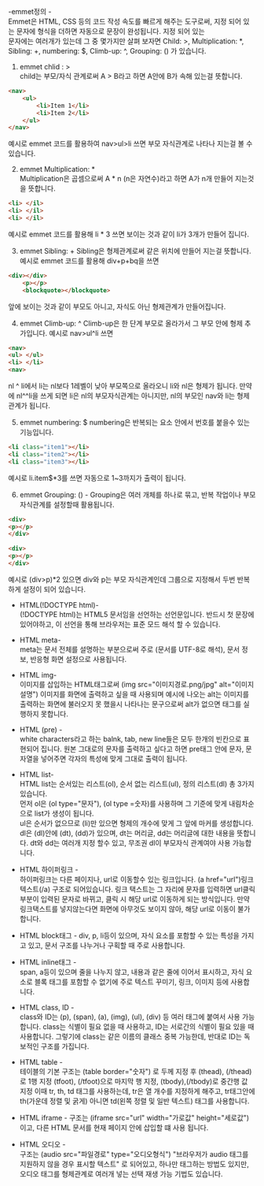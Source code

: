 -emmet정의 -                                                                                                                                            
Emmet은 HTML, CSS 등의 코드 작성 속도를 빠르게 해주는 도구로써, 지정 되어 있는 문자에 형식을 더하면 자동으로 문장이 완성됩니다. 지정 되어 있는                                         
문자에는 여러개가 있는데 그 중 몇가지만 살펴 보자면 Child: >, Multiplication: *, Sibling: +, numbering: $, Climb-up: ^, Grouping: () 가 있습니다.                                 
                                                                                                                                                                                            
1) emmet chlid : >                                                                                                                                                         
child는 부모/자식 관계로써 A > B라고 하면 A안에 B가 속해 있는걸 뜻합니다.                                                                                                                                                                                                                      
```html
<nav>
    <ul>
        <li>Item 1</li>
        <li>Item 2</li>
    </ul>
</nav>
```
예시로 emmet 코드를 활용하여 nav>ul>li 쓰면 부모 자식관계로 나타나 지는걸 볼 수 있습니다.                                                          
                                                                                                                                   
2) emmet Multiplication: *                                                                                                        
 Multiplication은 곱셈으로써 A * n (n은 자연수)라고 하면 A가 n개 만들어 지는것을 뜻합니다.                                                                              
```html
<li> </il> 
<li> </il> 
<li> </il>
```    
예시로 emmet 코드를 활용해 li * 3 쓰면 보이는 것과 같이 li가 3개가 만들어 집니다.                          

3) emmet Sibling: + 
Sibling은 형제관계로써 같은 위치에 만들어 지는걸 뜻합니다.
예시로 emmet 코드를 활용해 div+p+bq을 쓰면
```html
<div></div>
    <p></p>
    <blockquote></blockquote>
```
앞에 보이는 것과 같이 부모도 아니고, 자식도 아닌 형제관계가 만들어집니다. 

4) emmet Climb-up: ^ 
Climb-up은 한 단계 부모로 올라가서 그 부모 안에 형제 추가입니다.
예시로 nav>ul^li 쓰면
```html
<nav> 
<ul> </ul> 
<li> </li>
<nav>
```
nl ^ li에서 li는 nl보다 1레벨이 낮아 부모쪽으로 올라오니 li와 nl은 형제가 됩니다.
만약에 nl^^li을 쓰게 되면 li은 nl의 부모자식관계는 아니지만, nl의 부모인 nav와 li는 형제관계가 됩니다.

5) emmet numbering: $ 
numbering은 반복되는 요소 안에서 번호를 붙을수 있는 기능입니다.
```html
<li class="item1"></li>
<li class="item2"></li>
<li class="item3"></li>
```
예시로 li.item$*3를 쓰면 자동으로 1~3까지가 출력이 됩니다.

6) emmet Grouping: () - 
Grouping은 여러 개체를 하나로 묶고, 반복 작업이나 부모자식관계를 설정할때 활용됩니다.
```html
<div>
<p></p>
</div>
    
<div>
<p></p>
</div>
```
예시로 (div>p)*2 있으면 div와 p는 부모 자식관계인데 그룹으로 지정해서 두번 반복하게 설정이 되어 있습니다.                                                                       
                                                                                                             
- HTML(!DOCTYPE html)-                                                                                                                                                                                     
(!DOCTYPE html)는 HTML5 문서임을 선언하는 선언문입니다. 반드시 첫 문장에 있어야하고, 이 선언을 통해 브라우저는 표준 모드 해석 할 수 있습니다.                                                     

- HTML meta-                                                                                                                                 
meta는 문서 전체를 설명하는 부분으로써 주로 <meta charset="UTF-8">(문서를 UTF-8로 해석), 문서 정보, 반응형 화면 설정으로 사용됩니다.                                                           
                                                                                                                                                                     
- HTML img-                                                                                                                                                 
이미지를 삽입하는 HTML태그로써 (img src="이미지경로.png/jpg" alt="이미지 설명") 이미지를 화면에 출력하고 싶을 때 사용되며 예시에 나오는 alt는 이미지를 출력하는 화면에 불러오지 못 했을시 나타나는 문구으로써 alt가 없으면 태그를 실행하지 못합니다. 
                                                                                                                                                                       
- HTML (pre) -  
white characters라고 하는 balnk, tab, new line들은 모두 한개의 빈칸으로 표현되어 집니다. 원본 그대로의 문자를 출력하고 싶다고 하면 pre태그 안에 문자, 문자열을 넣어주면 각자의 특성에 맞게 그대로 출력이 됩니다. 

- HTML list-                                                                                                                               
HTML list는 순서있는 리스트(ol), 순서 없는 리스트(ul), 정의 리스트(dl) 총 3가지 있습니다.                                                                    
먼저 ol은 (ol type="문자"), (ol type =숫자)를 사용하며 그 기준에 맞게 내림차순으로 list가 생성이 됩니다.                                                                                                                   
ul은 순서가 없으므로 (li)만 있으면 형제의 개수에 맞게 그 앞에 마커를 생성합니다.
dl은 (dl)안에 (dt), (dd)가 있으며, dt는 머리글, dd는 머리글에 대한 내용을 뜻합니다. dt와 dd는 여러개 지정 할수 있고, 무조권 dl이 부모자식 관계여야 사용 가능합니다.                                           
                                                                                                                                                             
- HTML 하이퍼링크 -                                                                                                                                       
하이퍼링크는 다른 페이지나, url로 이동할수 있는 링크입니다. (a href="url")링크 텍스트(/a) 구조로 되어있습니다. 링크 택스트는 그 자리에 문자를 입력하면 url클릭부분이 입력된 문자로 바뀌고, 클릭 시 해당 url로 이동하게 되는 방식입니다.
만약 링크택스트를 넣지않는다면 화면에 아무것도 보이지 않아, 해당 url로 이동이 불가합니다. 

- HTML block태그 -
div, p, li등이 있으며, 자식 요소를 포함할 수 있는 특성을 가지고 있고, 문서 구조를 나누거나 구획할 때 주로 사용합니다.                                     
                  
- HTML inline태그 -                                                                                                                                                                                           
span, a등이 있으며 줄을 나누지 않고, 내용과 같은 줄에 이어서 표시하고, 자식 요소로 블록 태그를 포함할 수 없기에 주로 텍스트 꾸미기, 링크, 이미지 등에 사용합니다. 

- HTML class, ID -                                                                                                                 
class와 ID는 (p), (span), (a), (img), (ul), (div) 등 여러 태그에 붙여서 사용 가능합니다. class는 식별이 필요 없을 때 사용하고, ID는 서로간의 식별이 필요 있을 때 사용합니다. 그렇기에 class는 같은 이름의 클래스 중복 가능한데, 반대로 ID는 독보적인 구조를 가집니다.                                                                                                                     

- HTML table -                                                                                                                                                                                     
테이블의 기본 구조는 (table border="숫자") 로 두께 지정 후 (thead), (/thead)로 1행 지정 (tfoot), (/tfoot)으로 마지막 행 지정, (tbody),(/tbody)로 중간행 값 지정 이때 tr, th, td 태그를 사용하는데, tr은 열 개수를 지정하게 해주고, tr태그안에 th(가운데 정렬 및 굵게) 아니면 td(왼쪽 정렬 및 일반 텍스트) 태그를 사용합니다.

- HTML iframe -
구조는 (iframe src="url" width="가로값" height="세로값") 이고, 다른 HTML 문서를 현재 페이지 안에 삽입할 떄 사용 됩니다.

- HTML 오디오 -                                                                                                                          
구조는 (audio src="파일경로" type="오디오형식") "브라우저가 audio 태그를 지원하지 않을 경우 표시할 텍스트" 로 되어있고, 하나만 태그하는 방법도 있지만, 오디오 태그를 형제관계로 여러개 넣는 선택 재생 가능 기법도 있습니다.

  
  

